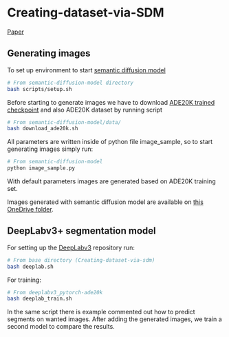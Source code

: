 # Creating-dataset-via-SDM

[Paper](https://comserv.cs.ut.ee/ati_thesis/datasheet.php?id=77573)


## Generating images 

To set up environment to start [semantic diffusion model](https://github.com/WeilunWang/semantic-diffusion-model) 

```bash
# From semantic-diffusion-model directory
bash scripts/setup.sh
```

Before starting to generate images we have to download [ADE20K trained checkpoint](https://drive.google.com/file/d/1O8Avsvfc8rP9LIt5tkJxowMTpi1nYiik/view) and also ADE20K dataset by running script 

```bash
# From semantic-diffusion-model/data/ 
bash download_ade20k.sh
```

All parameters are written inside of python file image_sample, so to start generating images simply run:

```bash
# From semantic-diffusion-model 
python image_sample.py
```

With default parameters images are generated based on ADE20K training set.


Images generated with semantic diffusion model are available on [this OneDrive folder](https://1drv.ms/f/s!Aum-f-ncjGIvlEas-6in7RPqJmHN?e=B2EOh0).

## DeepLabv3+ segmentation model

For setting up the [DeepLabv3](https://github.com/CzJaewan/deeplabv3_pytorch-ade20k) repository run:

```bash
# From base directory (Creating-dataset-via-sdm)
bash deeplab.sh
```

For training:
```bash
# From deeplabv3_pytorch-ade20k
bash deeplab_train.sh
```

In the same script there is example commented out how to predict segments on wanted images.
After adding the generated images, we train a second model to compare the results.
